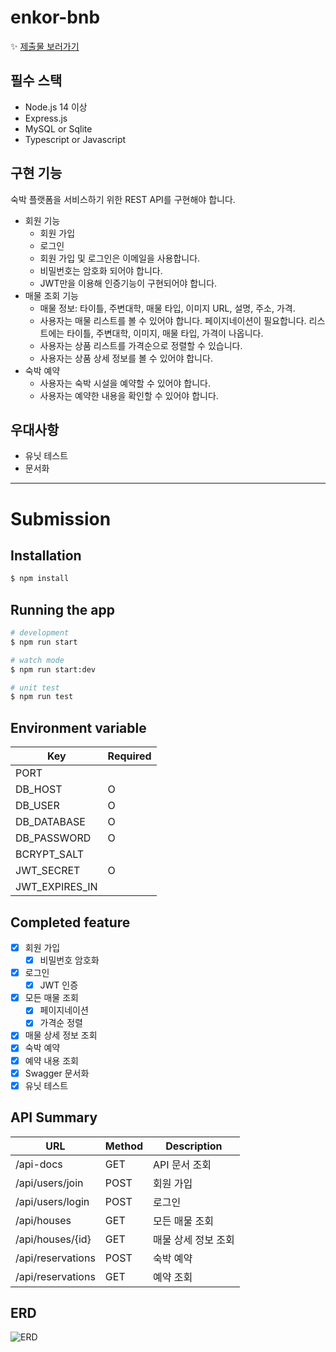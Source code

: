 # enkor-bnb

✨ [제출물 보러가기](#submission)

## 필수 스택

- Node.js 14 이상
- Express.js
- MySQL or Sqlite
- Typescript or Javascript

## 구현 기능

숙박 플랫폼을 서비스하기 위한 REST API를 구현해야 합니다.

- 회원 기능
  - 회원 가입
  - 로그인
  - 회원 가입 및 로그인은 이메일을 사용합니다.
  - 비밀번호는 암호화 되어야 합니다.
  - JWT만을 이용해 인증기능이 구현되어야 합니다.
- 매물 조회 기능
  - 매물 정보: 타이틀, 주변대학, 매물 타입, 이미지 URL, 설명, 주소, 가격.
  - 사용자는 매물 리스트를 볼 수 있어야 합니다. 페이지네이션이 필요합니다. 리스트에는 타이틀, 주변대학, 이미지, 매물 타입, 가격이 나옵니다.
  - 사용자는 상품 리스트를 가격순으로 정렬할 수 있습니다.
  - 사용자는 상품 상세 정보를 볼 수 있어야 합니다.
- 숙박 예약
  - 사용자는 숙박 시설을 예약할 수 있어야 합니다.
  - 사용자는 예약한 내용을 확인할 수 있어야 합니다.

## 우대사항

- 유닛 테스트
- 문서화

---

# Submission

## Installation

```bash
$ npm install
```

## Running the app

```bash
# development
$ npm run start

# watch mode
$ npm run start:dev

# unit test
$ npm run test
```

## Environment variable

| Key            | Required |
| -------------- | -------- |
| PORT           |          |
| DB_HOST        | O        |
| DB_USER        | O        |
| DB_DATABASE    | O        |
| DB_PASSWORD    | O        |
| BCRYPT_SALT    |          |
| JWT_SECRET     | O        |
| JWT_EXPIRES_IN |          |

## Completed feature

- [x] 회원 가입
  - [x] 비밀번호 암호화
- [x] 로그인
  - [x] JWT 인증
- [x] 모든 매물 조회
  - [x] 페이지네이션
  - [x] 가격순 정렬
- [x] 매물 상세 정보 조회
- [x] 숙박 예약
- [x] 예약 내용 조회
- [x] Swagger 문서화
- [x] 유닛 테스트

## API Summary

| URL            | Method | Description |
| -------------- | ------ | ----------- |
| /api-docs | GET | API 문서 조회 |
| /api/users/join | POST | 회원 가입 |
| /api/users/login | POST | 로그인 |
| /api/houses | GET | 모든 매물 조회 |
| /api/houses/{id} | GET | 매물 상세 정보 조회 |
| /api/reservations | POST | 숙박 예약 |
| /api/reservations | GET | 예약 조회 |

## ERD

![ERD](https://user-images.githubusercontent.com/76666857/142362329-b24b99df-6d24-4057-badb-0786dd9e70e3.png)
